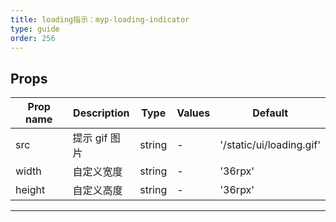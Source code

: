 ```yaml
---
title: loading指示：myp-loading-indicator
type: guide
order: 256
---
```


## Props

| Prop name | Description   | Type   | Values | Default                  |
| --------- | ------------- | ------ | ------ | ------------------------ |
| src       | 提示 gif 图片 | string | -      | '/static/ui/loading.gif' |
| width     | 自定义宽度    | string | -      | '36rpx'                  |
| height    | 自定义高度    | string | -      | '36rpx'                  |

---
